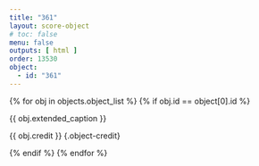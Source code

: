 ```yaml
---
title: "361"
layout: score-object
# toc: false
menu: false
outputs: [ html ]
order: 13530
object:
  - id: "361"
---
```


{% for obj in objects.object_list %}
{% if obj.id == object[0].id %}

{{ obj.extended_caption }}

{{ obj.credit }} {.object-credit}

{% endif %}
{% endfor %}
